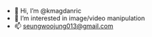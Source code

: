 - 👋 Hi, I’m @kmagdanric
- 👀 I’m interested in image/video manipulation
- 📫 seungwoojung013@gmail.com
